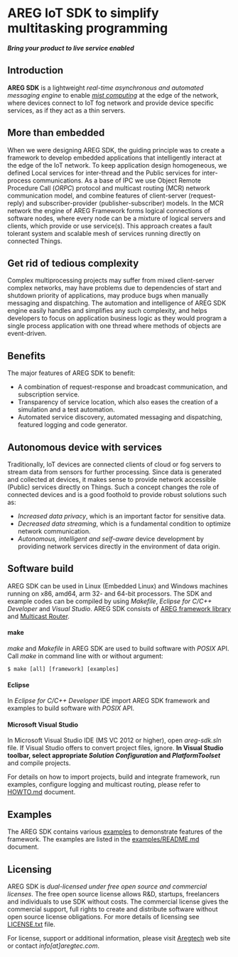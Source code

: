 # AREG IoT SDK to simplify multitasking programming

**_Bring your product to live service enabled_**


## Introduction

**AREG SDK** is a lightweight _real-time asynchronous and automated messaging engine_ to enable [_mist computing_](https://csrc.nist.gov/publications/detail/sp/500-325/final) at the edge of the network, where devices connect to IoT fog network and provide device specific services, as if they act as a thin servers.

## More than embedded

When we were designing AREG SDK, the guiding principle was to create a framework to develop embedded applications that intelligently interact at the edge of the IoT network. To keep application design homogeneous, we defined Local services for inter-thread and the Public services for inter-process communications. As a base of IPC we use Object Remote Procedure Call (_ORPC_) protocol and multicast routing (MCR) network communication model, and combine features of client-server (request-reply) and subscriber-provider (publisher-subscriber) models. In the MCR network the engine of AREG Framework forms logical connections of software nodes, where every node can be a mixture of logical servers and clients, which provide or use service(s). This approach creates a fault tolerant system and scalable mesh of services running directly on connected Things.


## Get rid of tedious complexity

Complex multiprocessing projects may suffer from mixed client-server complex networks, may have problems due to dependencies of start and shutdown priority of applications, may produce bugs when manually messaging and dispatching. The automation and intelligence of AREG SDK engine easily handles and simplifies any such complexity, and helps developers to focus on application business logic as they would program a single process application with one thread where methods of objects are event-driven.

## Benefits

The major features of AREG SDK to benefit:
* A combination of request-response and broadcast communication, and subscription service.
* Transparency of service location, which also eases the creation of a simulation and a test automation.
* Automated service discovery, automated messaging and dispatching, featured logging and code generator.


## Autonomous device with services

Traditionally, IoT devices are connected clients of cloud or fog servers to stream data from sensors for further processing. Since data is generated and collected at devices, it makes sense to provide network accessible (Public) services directly on Things. Such a concept changes the role of connected devices and is a good foothold to provide robust solutions such as:
* _Increased data privacy_, which is an important factor for sensitive data. 
* _Decreased data streaming_, which is a fundamental condition to optimize network communication. 
* _Autonomous, intelligent and self-aware_ device development by providing network services directly in the environment of data origin. 


## Software build

AREG SDK can be used in Linux (Embedded Linux) and Windows machines running on x86, amd64, arm 32- and 64-bit processors. The SDK and example codes can be compiled by using _Makefile_, _Eclipse for C/C++ Developer_ and _Visual Studio_. AREG SDK consists of [AREG framework library](./framework/areg/) and [Multicast Router](./framework/msrouter).

#### make

_make_ and _Makefile_ in AREG SDK are used to build software with _POSIX_ API. Call _make_ in command line with or without argument:
```
$ make [all] [framework] [examples]
```
#### Eclipse
In _Eclipse for C/C++ Developer_ IDE import AREG SDK framework and examples to build software with _POSIX_ API.

#### Microsoft Visual Studio
In Microsoft Visual Studio IDE (MS VC 2012 or higher), open _areg-sdk.sln_ file. If Visual Studio offers to convert project files, ignore. **In Visual Studio toolbar, select appropriate _Solution Configuration_ and _PlatformToolset_** and compile projects.

For details on how to import projects, build and integrate framework, run examples, configure logging and multicast routing, please refer to [HOWTO.md](./docs/HOWTO.md) document.

## Examples

The AREG SDK contains various [examples](./examples/) to demonstrate features of the framework. The examples are listed in the [examples/README.md](./examples/README.md) document.


## Licensing
 
AREG SDK is _dual-licensed under free open source and commercial licenses_. The free open source license allows R&D, startups, freelancers and individuals to use SDK without costs. The commercial license gives the commercial support, full rights to create and distribute software without open source license obligations. For more details of licensing see [LICENSE.txt](./LICENSE.txt) file.
 
For license, support or additional information, please visit [Aregtech](https://www.aregtech.com/) web site or contact _info[at]aregtec.com_.
